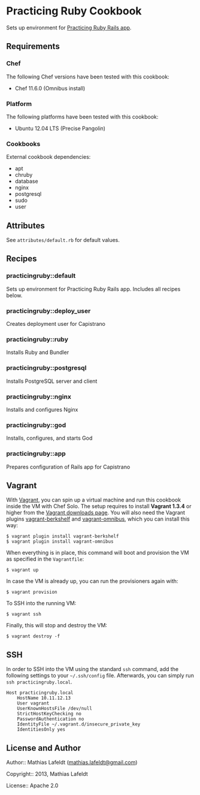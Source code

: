 Practicing Ruby Cookbook
========================

Sets up environment for [Practicing Ruby Rails app][practicingruby-web].

Requirements
------------

### Chef

The following Chef versions have been tested with this cookbook:

* Chef 11.6.0 (Omnibus install)

### Platform

The following platforms have been tested with this cookbook:

* Ubuntu 12.04 LTS (Precise Pangolin)

### Cookbooks

External cookbook dependencies:

* apt
* chruby
* database
* nginx
* postgresql
* sudo
* user

Attributes
----------

See `attributes/default.rb` for default values.

Recipes
-------

### practicingruby::default

Sets up environment for Practicing Ruby Rails app. Includes all recipes below.

### practicingruby::deploy_user

Creates deployment user for Capistrano

### practicingruby::ruby

Installs Ruby and Bundler

### practicingruby::postgresql

Installs PostgreSQL server and client

### practicingruby::nginx

Installs and configures Nginx

### practicingruby::god

Installs, configures, and starts God

### practicingruby::app

Prepares configuration of Rails app for Capistrano

Vagrant
-------

With [Vagrant], you can spin up a virtual machine and run this cookbook inside
the VM with Chef Solo. The setup requires to install **Vagrant 1.3.4** or higher
from the [Vagrant downloads page]. You will also need the Vagrant plugins
[vagrant-berkshelf] and [vagrant-omnibus], which you can install this way:

    $ vagrant plugin install vagrant-berkshelf
    $ vagrant plugin install vagrant-omnibus

When everything is in place, this command will boot and provision the VM as
specified in the `Vagrantfile`:

    $ vagrant up

In case the VM is already up, you can run the provisioners again with:

    $ vagrant provision

To SSH into the running VM:

    $ vagrant ssh

Finally, this will stop and destroy the VM:

    $ vagrant destroy -f

SSH
---

In order to SSH into the VM using the standard `ssh` command, add the following
settings to your `~/.ssh/config` file. Afterwards, you can simply run `ssh
practicingruby.local`.

```
Host practicingruby.local
    HostName 10.11.12.13
    User vagrant
    UserKnownHostsFile /dev/null
    StrictHostKeyChecking no
    PasswordAuthentication no
    IdentityFile ~/.vagrant.d/insecure_private_key
    IdentitiesOnly yes
```

License and Author
------------------

Author:: Mathias Lafeldt (<mathias.lafeldt@gmail.com>)

Copyright:: 2013, Mathias Lafeldt

License:: Apache 2.0


[Vagrant downloads page]: http://downloads.vagrantup.com/
[Vagrant]: http://vagrantup.com
[practicingruby-web]: https://github.com/elm-city-craftworks/practicing-ruby-web
[vagrant-berkshelf]: https://github.com/RiotGames/vagrant-berkshelf
[vagrant-omnibus]: https://github.com/schisamo/vagrant-omnibus
